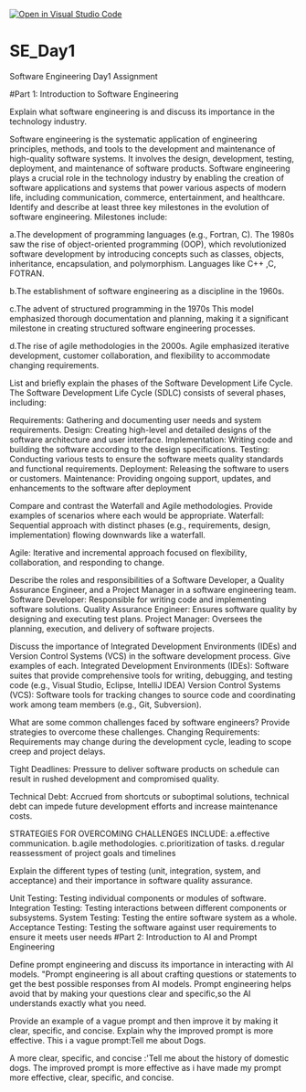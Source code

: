 [![Open in Visual Studio Code](https://classroom.github.com/assets/open-in-vscode-2e0aaae1b6195c2367325f4f02e2d04e9abb55f0b24a779b69b11b9e10269abc.svg)](https://classroom.github.com/online_ide?assignment_repo_id=19081726&assignment_repo_type=AssignmentRepo)
# SE_Day1
Software Engineering Day1 Assignment

#Part 1: Introduction to Software Engineering

Explain what software engineering is and discuss its importance in the technology industry.

Software engineering is the systematic application of engineering principles, methods, and tools to the development and maintenance of high-quality software systems. It involves the design, development, testing, deployment, and maintenance of software products.
Software engineering plays a crucial role in the technology industry by enabling the creation of software applications and systems that power various aspects of modern life, including communication, commerce, entertainment, and healthcare.
Identify and describe at least three key milestones in the evolution of software engineering.
Milestones include:

a.The development of programming languages (e.g., Fortran, C). The 1980s saw the rise of object-oriented programming (OOP), which revolutionized software development by introducing concepts such as classes, objects, inheritance, encapsulation, and polymorphism. Languages like C++ ,C, FOTRAN.

b.The establishment of software engineering as a discipline in the 1960s.

c.The advent of structured programming in the 1970s This model emphasized thorough documentation and planning, making it a significant milestone in creating structured software engineering processes.

d.The rise of agile methodologies in the 2000s. Agile emphasized iterative development, customer collaboration, and flexibility to accommodate changing requirements.

List and briefly explain the phases of the Software Development Life Cycle.
The Software Development Life Cycle (SDLC) consists of several phases, including:

Requirements: Gathering and documenting user needs and system requirements.
Design: Creating high-level and detailed designs of the software architecture and user interface.
Implementation: Writing code and building the software according to the design specifications.
Testing: Conducting various tests to ensure the software meets quality standards and functional requirements.
Deployment: Releasing the software to users or customers.
Maintenance: Providing ongoing support, updates, and enhancements to the software after deployment

Compare and contrast the Waterfall and Agile methodologies. Provide examples of scenarios where each would be appropriate.
Waterfall: Sequential approach with distinct phases (e.g., requirements, design, implementation) flowing downwards like a waterfall.

Agile: Iterative and incremental approach focused on flexibility, collaboration, and responding to change.

Describe the roles and responsibilities of a Software Developer, a Quality Assurance Engineer, and a Project Manager in a software engineering team.
Software Developer: Responsible for writing code and implementing software solutions.
Quality Assurance Engineer: Ensures software quality by designing and executing test plans.
Project Manager: Oversees the planning, execution, and delivery of software projects.

Discuss the importance of Integrated Development Environments (IDEs) and Version Control Systems (VCS) in the software development process. Give examples of each.
Integrated Development Environments (IDEs): Software suites that provide comprehensive tools for writing, debugging, and testing code (e.g., Visual Studio, Eclipse, IntelliJ IDEA)
Version Control Systems (VCS): Software tools for tracking changes to source code and coordinating work among team members (e.g., Git, Subversion).

What are some common challenges faced by software engineers? Provide strategies to overcome these challenges.
Changing Requirements: Requirements may change during the development cycle, leading to scope creep and project delays.

Tight Deadlines: Pressure to deliver software products on schedule can result in rushed development and compromised quality.

Technical Debt: Accrued from shortcuts or suboptimal solutions, technical debt can impede future development efforts and increase maintenance costs.

STRATEGIES FOR OVERCOMING CHALLENGES INCLUDE: a.effective communication. b.agile methodologies. c.prioritization of tasks. d.regular reassessment of project goals and timelines

Explain the different types of testing (unit, integration, system, and acceptance) and their importance in software quality assurance.

Unit Testing: Testing individual components or modules of software.
Integration Testing: Testing interactions between different components or subsystems.
System Testing: Testing the entire software system as a whole.
Acceptance Testing: Testing the software against user requirements to ensure it meets user needs
#Part 2: Introduction to AI and Prompt Engineering


Define prompt engineering and discuss its importance in interacting with AI models.
"Prompt engineering is all about crafting questions or statements to get the best possible responses from AI models. Prompt engineering helps avoid that by making your questions clear and specific,so the AI understands exactly what you need.

Provide an example of a vague prompt and then improve it by making it clear, specific, and concise. Explain why the improved prompt is more effective.
This i a vague prompt:Tell me about Dogs.

A more clear, specific, and concise :'Tell me about the history of domestic dogs. The improved prompt is more effective as i have made my prompt more effective, clear, specific, and concise.
